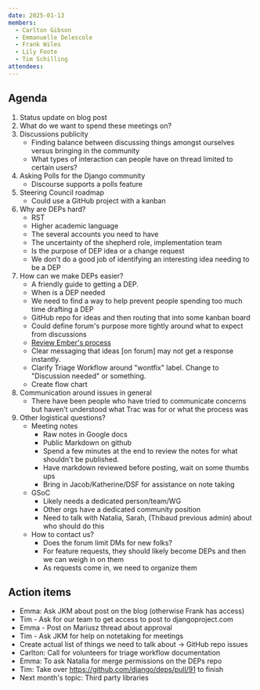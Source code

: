 ```yaml
---
date: 2025-01-13
members:
  - Carlton Gibson
  - Emmanuelle Delescole
  - Frank Wiles
  - Lily Foote
  - Tim Schilling
attendees:
---
```


## Agenda

1. Status update on blog post
2. What do we want to spend these meetings on?
3. Discussions publicity
   - Finding balance between discussing things amongst ourselves versus bringing in the community
   - What types of interaction can people have on thread limited to certain users?
4. Asking Polls for the Django community
    - Discourse supports a polls feature
5. Steering Council roadmap
    - Could use a GitHub project with a kanban
6. Why are DEPs hard?
    - RST
    - Higher academic language
    - The several accounts you need to have
    - The uncertainty of the shepherd role, implementation team
    - Is the purpose of DEP idea or a change request
    - We don't do a good job of identifying an interesting idea needing to be a DEP
7. How can we make DEPs easier?
    - A friendly guide to getting a DEP.
    - When is a DEP needed
    - We need to find a way to help prevent people spending too much time drafting a DEP
    - GitHub repo for ideas and then routing that into some kanban board
    - Could define forum's purpose more tightly around what to expect from discussions
    - [Review Ember's process](https://github.com/emberjs/rfcs)
    - Clear messaging that ideas [on forum] may not get a response instantly. 
    - Clarify Triage Workflow around "wontfix" label. Change to "Discussion needed" or something. 
    - Create flow chart
8. Communication around issues in general
    - There have been people who have tried to communicate concerns but haven't understood what Trac was for or what the process was 
9. Other logistical questions?
    - Meeting notes
        - Raw notes in Google docs
        - Public Markdown on github
        - Spend a few minutes at the end to review the notes for what shouldn't be published.
        - Have markdown reviewed before posting, wait on some thumbs ups
        - Bring in Jacob/Katherine/DSF for assistance on note taking
    - GSoC
        - Likely needs a dedicated person/team/WG
        - Other orgs have a dedicated community position
        - Need to talk with Natalia, Sarah, (Thibaud previous admin) about who should do this
    - How to contact us?
        - Does the forum limit DMs for new folks?
        - For feature requests, they should likely become DEPs and then we can weigh in on them
        - As requests come in, we need to organize them


## Action items

- Emma: Ask JKM about post on the blog (otherwise Frank has access)
- Tim - Ask for our team to get access to post to djangoproject.com
- Emma - Post on Mariusz thread about approval
- Tim - Ask JKM for help on notetaking for meetings
- Create actual list of things we need to talk about -> GitHub repo issues
- Carlton: Call for volunteers for triage workflow documentation
- Emma: To ask Natalia for merge permissions on the DEPs repo
- Tim: Take over https://github.com/django/deps/pull/91 to finish
- Next month's topic: Third party libraries
